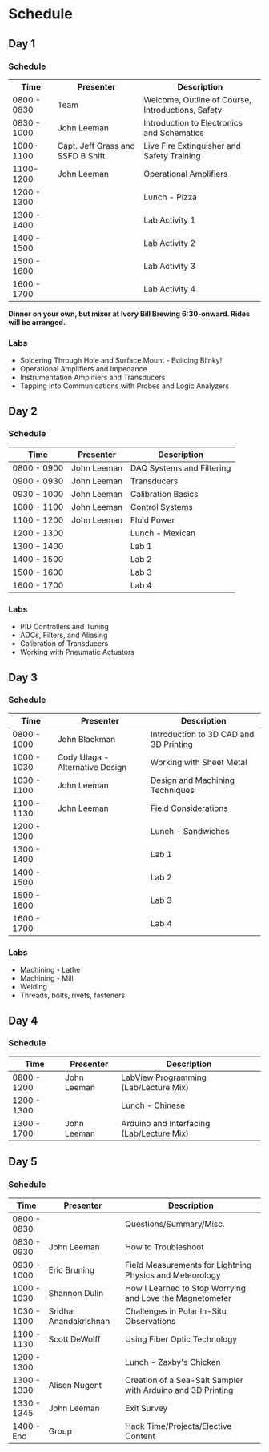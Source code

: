 # Schedule

## Day 1

### Schedule

<table>
<tr>
<th>Time</th>
<th>Presenter</th>
<th>Description</th>
</tr>
<tr>
<td>0800 - 0830</td>
<td>Team</td>
<td>Welcome, Outline of Course, Introductions, Safety</td>
</tr>
<tr>
<td>0830 - 1000</td>
<td>John Leeman</td>
<td>Introduction to Electronics and Schematics</td>
</tr>
<tr>
<td>1000-1100</td>
<td>Capt. Jeff Grass and SSFD B Shift</td>
<td>Live Fire Extinguisher and Safety Training</td>
</tr>
<tr>
<td>1100-1200</td>
<td>John Leeman</td>
<td>Operational Amplifiers</td>
</tr>
<tr>
<td>1200 - 1300</td>
<td></td>
<td>Lunch - Pizza</td>
</tr>
  <tr>
    <td>1300 - 1400</td>
    <td></td>
    <td>Lab Activity 1</td>
  </tr>
  <tr>
    <td>1400 - 1500</td>
    <td></td>
    <td>Lab Activity 2</td>
  </tr>
  <tr>
    <td>1500 - 1600</td>
    <td></td>
    <td>Lab Activity 3</td>
  </tr>
  <tr>
    <td>1600 - 1700</td>
    <td></td>
    <td>Lab Activity 4</td>
  </tr>
</table>

**Dinner on your own, but mixer at Ivory Bill Brewing 6:30-onward. Rides will be arranged.**

### Labs
* Soldering Through Hole and Surface Mount - Building Blinky!
* Operational Amplifiers and Impedance
* Instrumentation Amplifiers and Transducers
* Tapping into Communications with Probes and Logic Analyzers

## Day 2

### Schedule
<table>
<thead>
  <tr>
    <th>Time</th>
    <th>Presenter</th>
    <th>Description</th>
  </tr>
</thead>
<tbody>
  <tr>
    <td>0800 - 0900</td>
    <td>John Leeman</td>
    <td>DAQ Systems and Filtering</td>
  </tr>
  <tr>
    <td>0900 - 0930</td>
    <td>John Leeman</td>
    <td>Transducers</td>
  </tr>
  <tr>
    <td>0930 - 1000</td>
    <td>John Leeman</td>
    <td>Calibration Basics</td>
  </tr>
  <tr>
    <td>1000 - 1100</td>
    <td>John Leeman</td>
    <td>Control Systems</td>
  </tr>
  <tr>
    <td>1100 - 1200</td>
    <td>John Leeman</td>
    <td>Fluid Power</td>
  </tr>
  <tr>
    <td>1200 - 1300</td>
    <td></td>
    <td>Lunch - Mexican</td>
  </tr>
  <tr>
    <td>1300 - 1400</td>
    <td></td>
    <td>Lab 1</td>
  </tr>
  <tr>
    <td>1400 - 1500</td>
    <td></td>
    <td>Lab 2</td>
  </tr>
  <tr>
    <td>1500 - 1600</td>
    <td></td>
    <td>Lab 3</td>
  </tr>
  <tr>
    <td>1600 - 1700</td>
    <td></td>
    <td>Lab 4</td>
  </tr>
</tbody>
</table>

### Labs
* PID Controllers and Tuning
* ADCs, Filters, and Aliasing
* Calibration of Transducers
* Working with Pneumatic Actuators

## Day 3

### Schedule
<table>
<thead>
  <tr>
    <th>Time</th>
    <th>Presenter</th>
    <th>Description</th>
  </tr>
</thead>
<tbody>
  <tr>
    <td>0800 - 1000</td>
    <td>John Blackman</td>
    <td>Introduction to 3D CAD and 3D Printing</td>
  </tr>
  <tr>
    <td>1000 - 1030</td>
    <td>Cody Ulaga - Alternative Design</td>
    <td>Working with Sheet Metal</td>
  </tr>
  <tr>
    <td>1030 - 1100</td>
    <td>John Leeman</td>
    <td>Design and Machining Techniques</td>
  </tr>
  <tr>
    <td>1100 - 1130</td>
    <td>John Leeman</td>
    <td>Field Considerations</td>
  </tr>
  <tr>
    <td>1200 - 1300</td>
    <td></td>
    <td>Lunch - Sandwiches</td>
  </tr>
  <tr>
    <td>1300 - 1400</td>
    <td></td>
    <td>Lab 1</td>
  </tr>
  <tr>
    <td>1400 - 1500</td>
    <td></td>
    <td>Lab 2</td>
  </tr>
  <tr>
    <td>1500 - 1600</td>
    <td></td>
    <td>Lab 3</td>
  </tr>
  <tr>
    <td>1600 - 1700</td>
    <td></td>
    <td>Lab 4</td>
  </tr>
</tbody>
</table>

### Labs
* Machining - Lathe
* Machining - Mill
* Welding
* Threads, bolts, rivets, fasteners

## Day 4

### Schedule
<table>
<thead>
  <tr>
    <th>Time</th>
    <th>Presenter</th>
    <th>Description</th>
  </tr>
</thead>
<tbody>
  <tr>
    <td>0800 - 1200</td>
    <td>John Leeman</td>
    <td>LabView Programming (Lab/Lecture Mix)</td>
  </tr>
  <tr>
    <td>1200 - 1300</td>
    <td></td>
    <td>Lunch - Chinese</td>
  </tr>
  <tr>
    <td>1300 - 1700</td>
    <td>John Leeman</td>
    <td>Arduino and Interfacing (Lab/Lecture Mix)</td>
  </tr>
</tbody>
</table>

## Day 5

### Schedule
<table>
<thead>
  <tr>
    <th>Time</th>
    <th>Presenter</th>
    <th>Description</th>
  </tr>
</thead>
<tbody>
  <tr>
    <td>0800 - 0830</td>
    <td></td>
    <td>Questions/Summary/Misc.</td>
  </tr>
  <tr>
    <td>0830 - 0930</td>
    <td>John Leeman</td>
    <td>How to Troubleshoot</td>
  </tr>
  <tr>
    <td>0930 - 1000</td>
    <td>Eric Bruning</td>
    <td>Field Measurements for Lightning Physics and Meteorology</td>
  </tr>
  <tr>
    <td>1000 - 1030</td>
    <td>Shannon Dulin</td>
    <td>How I Learned to Stop Worrying and Love the Magnetometer</td>
  </tr>
  <tr>
    <td>1030 - 1100</td>
    <td>Sridhar Anandakrishnan</td>
    <td>Challenges in Polar In-Situ Observations</td>
  </tr>
  <tr>
    <td>1100 - 1130</td>
    <td>Scott DeWolff</td>
    <td>Using Fiber Optic Technology</td>
  </tr>
  <tr>
    <td>1200 - 1300</td>
    <td></td>
    <td>Lunch - Zaxby's Chicken</td>
  </tr>
  <tr>
    <td>1300 - 1330</td>
    <td>Alison Nugent</td>
    <td>Creation of a Sea-Salt Sampler with Arduino and 3D Printing</td>
  </tr>
  <tr>
    <td>1330 - 1345</td>
    <td>John Leeman</td>
    <td>Exit Survey</td>
  </tr>
  <tr>
    <td>1400 - End</td>
    <td>Group</td>
    <td>Hack Time/Projects/Elective Content</td>
  </tr>
</tbody>
</table>
